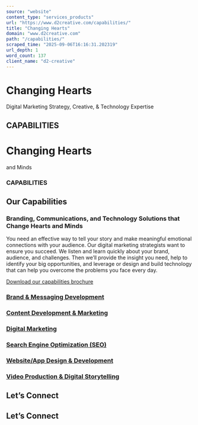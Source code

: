 ```yaml
---
source: "website"
content_type: "services_products"
url: "https://www.d2creative.com/capabilities/"
title: "Changing Hearts"
domain: "www.d2creative.com"
path: "/capabilities/"
scraped_time: "2025-09-06T16:16:31.202319"
url_depth: 1
word_count: 137
client_name: "d2-creative"
---
```


# Changing Hearts

Digital Marketing Strategy, Creative, & Technology Expertise

## CAPABILITIES

# Changing Hearts
and Minds

### CAPABILITIES

## Our Capabilities

### Branding, Communications, and Technology Solutions that Change Hearts and Minds

You need an effective way to tell your story and make meaningful emotional connections with your audience. Our digital marketing strategists want to ensure you succeed. We listen and learn quickly about your brand, audience, and challenges. Then we’ll provide the insight you need, help to identify your big opportunities, and leverage or design and build technology that can help you overcome the problems you face every day.

[Download our capabilities brochure](./../wp-content/uploads/2025/06/d2-capabilities-brochure-lifesciences-3.pdf)

### [Brand & Messaging Development](https://www.d2creative.com/capabilities/brand-and-messaging-development/)

### [Content Development & Marketing](https://www.d2creative.com/capabilities/content-development/)

### [Digital Marketing](https://www.d2creative.com/capabilities/strategic-digital-marketing/)

### [Search Engine Optimization (SEO)](https://www.d2creative.com/capabilities/search-engine-optimization/)

### [Website/App Design & Development](https://www.d2creative.com/capabilities/website-design-and-app-development/)

### [Video Production & Digital Storytelling](https://www.d2creative.com/capabilities/video-production-and-digital-storytelling/)

## Let’s Connect

## Let’s Connect